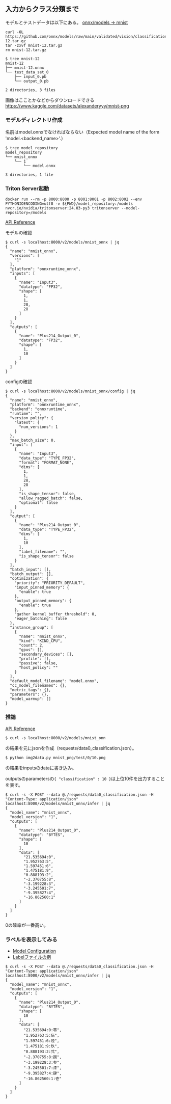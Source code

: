 ## 入力からクラス分類まで
モデルとテストデータは以下にある。
[onnx/models -> mnist](https://github.com/onnx/models/tree/main/validated/vision/classification/mnist)

```
curl -OL https://github.com/onnx/models/raw/main/validated/vision/classification/mnist/model/mnist-12.tar.gz
tar -zxvf mnist-12.tar.gz
rm mnist-12.tar.gz
```

```
$ tree mnist-12
mnist-12
├── mnist-12.onnx
└── test_data_set_0
    ├── input_0.pb
    └── output_0.pb

2 directories, 3 files
```

画像はこことかなどからダウンロードできる
https://www.kaggle.com/datasets/alexanderyyy/mnist-png

### モデルディレクトリ作成
名前はmodel.onnxでなければならない（Expected model name of the form 'model.<backend_name>'.）
```
$ tree model_repository 
model_repository
└── mnist_onnx
    └── 1
        └── model.onnx

3 directories, 1 file
```

### Triton Server起動
```
docker run --rm -p 8000:8000 -p 8001:8001 -p 8002:8002 --env PYTHONIOENCODING=utf8 -v ${PWD}/model_repository:/models nvcr.io/nvidia/tritonserver:24.03-py3 tritonserver --model-repository=/models
```

[API Reference](https://github.com/triton-inference-server/server/blob/main/docs/protocol/README.md)

モデルの確認
```
$ curl -s localhost:8000/v2/models/mnist_onnx | jq
{
  "name": "mnist_onnx",
  "versions": [
    "1"
  ],
  "platform": "onnxruntime_onnx",
  "inputs": [
    {
      "name": "Input3",
      "datatype": "FP32",
      "shape": [
        1,
        1,
        28,
        28
      ]
    }
  ],
  "outputs": [
    {
      "name": "Plus214_Output_0",
      "datatype": "FP32",
      "shape": [
        1,
        10
      ]
    }
  ]
}
```

configの確認
```
$ curl -s localhost:8000/v2/models/mnist_onnx/config | jq
{
  "name": "mnist_onnx",
  "platform": "onnxruntime_onnx",
  "backend": "onnxruntime",
  "runtime": "",
  "version_policy": {
    "latest": {
      "num_versions": 1
    }
  },
  "max_batch_size": 0,
  "input": [
    {
      "name": "Input3",
      "data_type": "TYPE_FP32",
      "format": "FORMAT_NONE",
      "dims": [
        1,
        1,
        28,
        28
      ],
      "is_shape_tensor": false,
      "allow_ragged_batch": false,
      "optional": false
    }
  ],
  "output": [
    {
      "name": "Plus214_Output_0",
      "data_type": "TYPE_FP32",
      "dims": [
        1,
        10
      ],
      "label_filename": "",
      "is_shape_tensor": false
    }
  ],
  "batch_input": [],
  "batch_output": [],
  "optimization": {
    "priority": "PRIORITY_DEFAULT",
    "input_pinned_memory": {
      "enable": true
    },
    "output_pinned_memory": {
      "enable": true
    },
    "gather_kernel_buffer_threshold": 0,
    "eager_batching": false
  },
  "instance_group": [
    {
      "name": "mnist_onnx",
      "kind": "KIND_CPU",
      "count": 2,
      "gpus": [],
      "secondary_devices": [],
      "profile": [],
      "passive": false,
      "host_policy": ""
    }
  ],
  "default_model_filename": "model.onnx",
  "cc_model_filenames": {},
  "metric_tags": {},
  "parameters": {},
  "model_warmup": []
}
```

### 推論
[API Reference](https://github.com/triton-inference-server/server/blob/main/docs/protocol/extension_classification.md)

```
$ curl -s localhost:8000/v2/models/mnist_onn
```
の結果を元にjsonを作成（requests/data0_classification.json）。

```
$ python img2data.py mnist_png/test/0/10.png 
```
の結果をinputsのdataに書き込み。

outputsのparametersの`{ "classification" : 10 }`は上位10件を出力することを表す。

```
$ curl -s -X POST --data @./requests/data0_classification.json -H "Content-Type: application/json" localhost:8000/v2/models/mnist_onnx/infer | jq
{
  "model_name": "mnist_onnx",
  "model_version": "1",
  "outputs": [
    {
      "name": "Plus214_Output_0",
      "datatype": "BYTES",
      "shape": [
        10
      ],
      "data": [
        "21.535694:0",
        "1.952763:5",
        "1.597451:6",
        "1.475181:9",
        "0.888193:2",
        "-2.370755:8",
        "-3.199228:3",
        "-3.245501:7",
        "-9.395827:4",
        "-16.862560:1"
      ]
    }
  ]
}
```
0の確率が一番高い。

### ラベルを表示してみる
+ [Model Configuration](https://docs.nvidia.com/deeplearning/triton-inference-server/user-guide/docs/user_guide/model_configuration.html)
+ [Labelファイルの例](https://github.com/triton-inference-server/server/blob/main/docs/examples/model_repository/densenet_onnx/densenet_labels.txt)

```
$ curl -s -X POST --data @./requests/data0_classification.json -H "Content-Type: application/json" localhost:8000/v2/models/mnist_onnx/infer | jq
{
  "model_name": "mnist_onnx",
  "model_version": "1",
  "outputs": [
    {
      "name": "Plus214_Output_0",
      "datatype": "BYTES",
      "shape": [
        10
      ],
      "data": [
        "21.535694:0:零",
        "1.952763:5:伍",
        "1.597451:6:陸",
        "1.475181:9:玖",
        "0.888193:2:弐",
        "-2.370755:8:捌",
        "-3.199228:3:参",
        "-3.245501:7:漆",
        "-9.395827:4:肆",
        "-16.862560:1:壱"
      ]
    }
  ]
}
```